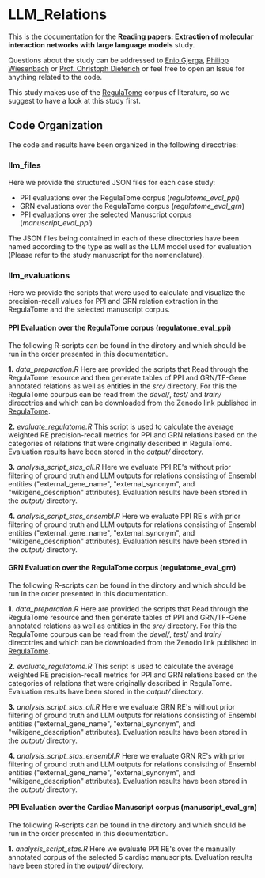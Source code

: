 # LLM_Relations
This is the documentation for the **Reading papers: Extraction of molecular interaction networks with large language models** study.

Questions about the study can be addressed to [Enio Gjerga](E.Gjerga@uni-heidelberg.de), [Philipp Wiesenbach](philipp.wiesenbach@gmail.com) or [Prof. Christoph Dieterich](christoph.dieterich@uni-heidelberg.de) or feel free to open an Issue for anything related to the code.

This study makes use of the [RegulaTome](https://academic.oup.com/database/article/doi/10.1093/database/baae095/7756349) corpus of literature, so we suggest to have a look at this study first.

## Code Organization
The code and results have been organized in the following direcotries:

### llm_files
Here we provide the structured JSON files for each case study:

+ PPI evaluations over the RegulaTome corpus (*regulatome_eval_ppi*)
+ GRN evaluations over the RegulaTome corpus (*regulatome_eval_grn*)
+ PPI evaluations over the selected Manuscript corpus (*manuscript_eval_ppi*)

The JSON files being contained in each of these directories have been named according to the type as well as the LLM model used for evaluation (Please refer to the study manuscript for the nomenclature).

### llm_evaluations
Here we provide the scripts that were used to calculate and visualize the precision-recall values for PPI and GRN relation extraction in the RegulaTome and the selected manuscript corpus.

#### PPI Evaluation over the RegulaTome corpus (regulatome_eval_ppi)
The following R-scripts can be found in the dirctory and which should be run in the order presented in this documentation.

**1.** *data_preparation.R*
Here are provided the scripts that Read through the RegulaTome resource and then generate tables of PPI and GRN/TF-Gene annotated relations as well as entities in the *src/* directory. For this the RegulaTome courpus can be read from the *devel/*, *test/* and *train/* direcotries and which can be downloaded from the Zenodo link published in [RegulaTome](https://zenodo.org/records/10808330).

**2.** *evaluate_regulatome.R*
This script is used to calculate the average weighted RE precision-recall metrics for PPI and GRN relations based on the categories of relations that were originally described in RegulaTome. Evaluation results have been stored in the *output/* directory.

**3.** *analysis_script_stas_all.R*
Here we evaluate PPI RE's without prior filtering of ground truth and LLM outputs for relations consisting of Ensembl entities ("external_gene_name", "external_synonym", 
and "wikigene_description" attributes). Evaluation results have been stored in the *output/* directory.

**4.** *analysis_script_stas_ensembl.R*
Here we evaluate PPI RE's with prior filtering of ground truth and LLM outputs for relations consisting of Ensembl entities ("external_gene_name", "external_synonym", 
and "wikigene_description" attributes). Evaluation results have been stored in the *output/* directory.

#### GRN Evaluation over the RegulaTome corpus (regulatome_eval_grn)
The following R-scripts can be found in the dirctory and which should be run in the order presented in this documentation.

**1.** *data_preparation.R*
Here are provided the scripts that Read through the RegulaTome resource and then generate tables of PPI and GRN/TF-Gene annotated relations as well as entities in the *src/* directory. For this the RegulaTome courpus can be read from the *devel/*, *test/* and *train/* direcotries and which can be downloaded from the Zenodo link published in [RegulaTome](https://zenodo.org/records/10808330).

**2.** *evaluate_regulatome.R*
This script is used to calculate the average weighted RE precision-recall metrics for PPI and GRN relations based on the categories of relations that were originally described in RegulaTome. Evaluation results have been stored in the *output/* directory.

**3.** *analysis_script_stas_all.R*
Here we evaluate GRN RE's without prior filtering of ground truth and LLM outputs for relations consisting of Ensembl entities ("external_gene_name", "external_synonym", 
and "wikigene_description" attributes). Evaluation results have been stored in the *output/* directory.

**4.** *analysis_script_stas_ensembl.R*
Here we evaluate GRN RE's with prior filtering of ground truth and LLM outputs for relations consisting of Ensembl entities ("external_gene_name", "external_synonym", 
and "wikigene_description" attributes). Evaluation results have been stored in the *output/* directory.

#### PPI Evaluation over the Cardiac Manuscript corpus (manuscript_eval_grn)
The following R-scripts can be found in the dirctory and which should be run in the order presented in this documentation.

**1.** *analysis_script_stas.R*
Here we evaluate PPI RE's over the manually annotated corpus of the selected 5 cardiac manuscripts. Evaluation results have been stored in the *output/* directory.
